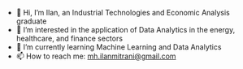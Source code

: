 - 👋 Hi, I’m Ilan, an Industrial Technologies and Economic Analysis graduate
- 👀 I’m interested in the application of Data Analytics in the energy, healthcare, and finance sectors
- 🌱 I’m currently learning Machine Learning and Data Analytics
- 📫 How to reach me: mh.ilanmitrani@gmail.com

<!---
ilan-mitrani-hadida/ilan-mitrani-hadida is a ✨ special ✨ repository because its `README.md` (this file) appears on your GitHub profile.
You can click the Preview link to take a look at your changes.
--->
